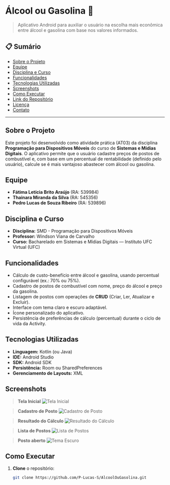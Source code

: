 # Álcool ou Gasolina 🚗

> Aplicativo Android para auxiliar o usuário na escolha mais econômica entre álcool e gasolina com base nos valores informados.

## 📋 Sumário

- [Sobre o Projeto](#sobre-o-projeto)
- [Equipe](#equipe)
- [Disciplina e Curso](#disciplina-e-curso)
- [Funcionalidades](#funcionalidades)
- [Tecnologias Utilizadas](#tecnologias-utilizadas)
- [Screenshots](#screenshots)
- [Como Executar](#como-executar)
- [Link do Repositório](#link-do-repositório)
- [Licença](#licença)
- [Contato](#contato)

---

## Sobre o Projeto
Este projeto foi desenvolvido como atividade prática (AT03) da disciplina **Programação para Dispositivos Móveis** do curso de **Sistemas e Mídias Digitais**. O aplicativo permite que o usuário cadastre preços de postos de combustível e, com base em um percentual de rentabilidade (definido pelo usuário), calcule se é mais vantajoso abastecer com álcool ou gasolina.

## Equipe
- **Fátima Letícia Brito Araújo** (RA: 539984)
- **Thainara Miranda da Silva** (RA: 545356)
- **Pedro Lucas de Souza Ribeiro** (RA: 539896)

## Disciplina e Curso
- **Disciplina:** SMD - Programação para Dispositivos Móveis
- **Professor:** Windson Viana de Carvalho
- **Curso:** Bacharelado em Sistemas e Mídias Digitais — Instituto UFC Virtual (UFC)

## Funcionalidades
- Cálculo de custo-benefício entre álcool e gasolina, usando percentual configurável (ex.: 70% ou 75%).
- Cadastro de postos de combustível com nome, preço do álcool e preço da gasolina.
- Listagem de postos com operações de **CRUD** (Criar, Ler, Atualizar e Excluir).
- Interface com tema claro e escuro adaptável.
- Ícone personalizado do aplicativo.
- Persistência de preferências de cálculo (percentual) durante o ciclo de vida da Activity.

## Tecnologias Utilizadas
- **Linguagem:** Kotlin (ou Java)
- **IDE:** Android Studio
- **SDK:** Android SDK
- **Persistência:** Room ou SharedPreferences
- **Gerenciamento de Layouts:** XML

## Screenshots

> **Tela Inicial**
![Tela Inicial](screenshots/tela_1_1.jpeg)

> **Cadastro de Posto**
![Cadastro de Posto](screenshots/tela_2_1.jpeg)

> **Resultado do Cálculo**
![Resultado do Cálculo](screenshots/tela_3_1.jpeg)

> **Lista de Postos**
![Lista de Postos](screenshots/tela_4_1.jpeg)

> **Posto aberto**
![Tema Escuro](screenshots/tela_5_1.jpeg)

## Como Executar
1. **Clone** o repositório:
   ```bash
   git clone https://github.com/P-Lucas-S/AlcoolOuGasolina.git
